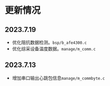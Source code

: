 # 更新情况
## 2023.7.19
- 优化阻抗数据检测。`bsp/b_afe4300.c`
- 优化综采设备温度数据。`manage/m_comm.c`
  

## 2023.7.13
- 增加串口输出心跳包信息`manage/m_commbyte.c`